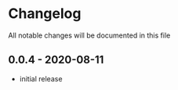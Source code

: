 # Changelog

All notable changes will be documented in this file

## 0.0.4 - 2020-08-11

- initial release